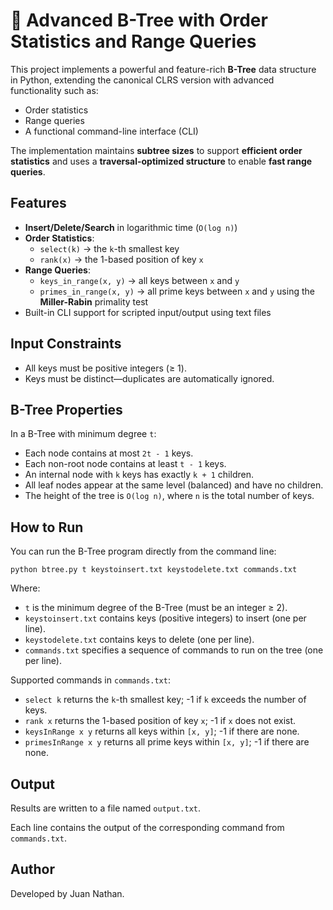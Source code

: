 # 🌳 Advanced B-Tree with Order Statistics and Range Queries

This project implements a powerful and feature-rich **B-Tree** data structure in Python, extending the canonical CLRS version with advanced functionality such as:

- Order statistics
- Range queries
- A functional command-line interface (CLI)

The implementation maintains **subtree sizes** to support **efficient order statistics** and uses a **traversal-optimized structure** to enable **fast range queries**.

## Features

- **Insert/Delete/Search** in logarithmic time (`O(log n)`)
- **Order Statistics**:
  - `select(k)` → the `k`-th smallest key
  - `rank(x)` → the 1-based position of key `x`
- **Range Queries**:
  - `keys_in_range(x, y)` → all keys between `x` and `y`
  - `primes_in_range(x, y)` → all prime keys between `x` and `y` using the **Miller-Rabin** primality test
- Built-in CLI support for scripted input/output using text files

## Input Constraints

- All keys must be positive integers (≥ 1).
- Keys must be distinct—duplicates are automatically ignored.

## B-Tree Properties

In a B-Tree with minimum degree `t`:

- Each node contains at most `2t - 1` keys.
- Each non-root node contains at least `t - 1` keys.
- An internal node with `k` keys has exactly `k + 1` children.
- All leaf nodes appear at the same level (balanced) and have no children.
- The height of the tree is `O(log n)`, where `n` is the total number of keys.

## How to Run

You can run the B-Tree program directly from the command line:

`python btree.py t keystoinsert.txt keystodelete.txt commands.txt`

Where:

- `t` is the minimum degree of the B-Tree (must be an integer ≥ 2).
- `keystoinsert.txt` contains keys (positive integers) to insert (one per line).
- `keystodelete.txt` contains keys to delete (one per line).
- `commands.txt` specifies a sequence of commands to run on the tree (one per line).

Supported commands in `commands.txt`:

- `select k` returns the `k`-th smallest key; -1 if `k` exceeds the number of keys.
- `rank x` returns the 1-based position of key `x`; -1 if `x` does not exist.
- `keysInRange x y` returns all keys within `[x, y]`; -1 if there are none.
- `primesInRange x y` returns all prime keys within `[x, y]`; -1 if there are none.

## Output

Results are written to a file named `output.txt`.

Each line contains the output of the corresponding command from `commands.txt`.

## Author

Developed by Juan Nathan.
